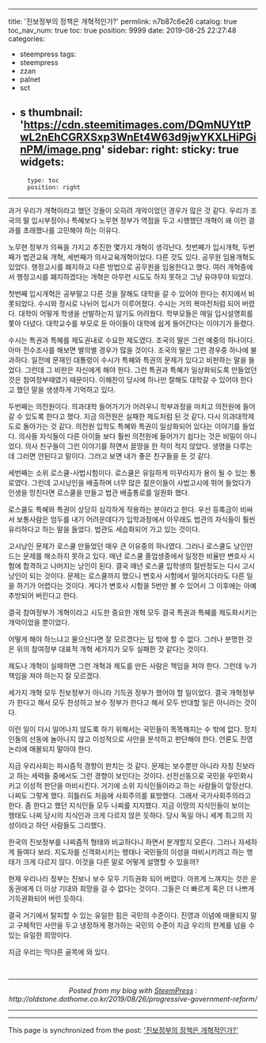 
---
title: '진보정부의 정책은 개혁적인가?'
permlink: n7b87c6e26
catalog: true
toc_nav_num: true
toc: true
position: 9999
date: 2019-08-25 22:27:48
categories:
- steempress
tags:
- steempress
- zzan
- palnet
- sct
- s
thumbnail: 'https://cdn.steemitimages.com/DQmNUYttPwL2nEhCGRXSxp3WnEt4W63d9jwYKXLHiPGinPM/image.png'
sidebar:
    right:
        sticky: true
widgets:
    -
        type: toc
        position: right
---


<p>과거 우리가 개혁이라고 했던 것들이 오히려 개악이었던 경우가 많은 것 같다. 우리가 조국의 딸 입시부정이나 특혜보다 노무현 정부가 역점을 두고 시행했던 개혁이 왜 이런 결과를 초래했나를 고민해야 하는 이유다. </p>
<p>노무현 정부가 의욕을 가지고 추진한 몇가지 개혁이 생각난다. 첫번째가 입시개혁, 두번째가 법관교육 개혁, 세번째가 의사교육개혁이었다. 다른 것도 있다. 공무원 임용개혁도 있었다. 행정고시를 폐지하고 다른 방법으로 공무원을 임용한다고 했다. 여러 개혁중에서 행정고시를 폐지하겠다는 개혁은 아무런 시도도 하지 못하고 그냥 유야무야 되었다. </p>
<p>첫번째 입시개혁은 공부말고 다른 것을 잘해도 대학을 갈 수 있어야 한다는 취지에서 비롯되었다. 수시와 정시로 나뉘어 입시가 이루어졌다. 수시는 거의 복마전처럼 되어 버렸다. 대학이 어떻게 학생을 선발하는지 알기도 어려웠다. 학부모들은 매일 입시설명회를 쫓아 다녔다. 대학교수를 부모로 둔 아이들이 대학에 쉽게 들어간다는 이야기가 들렸다. </p>
<p>수시는 특권과 특혜를 제도권내로 수요한 제도였다. 조국의 딸은 그런 예중의 하나이다. 아마 전수조사를 해보면 별의별 경우가 많을 것이다.  조국의 딸은 그런 경우중 하나에 불과하다. 일전에 문재인 대통령이 수시가 특혜와 특권의 문제가 있다고 비판하는 말을 들었다. 그런데 그 비판은 자신에게 해야 한다. 그런 특권과 특혜가 일상화되도록 만들었던 것은 참여정부때였기 때문이다. 이해찬이 당시에 하나만 잘해도 대학갈 수 있어야 한다고 했던 말을 생생하게 기억하고 있다.  </p>
<p>두번째는 의전원이다. 의과대학 들어가기가 어려우니 학부과정을 마치고 의전원에 들어갈 수 있도록 한다고 했다. 지금 의전원은 실패한 제도처럼 된 것 같다. 다시 의과대학제도로 돌아가는 것 같다. 의전원 입학도 특혜와 특권이 일상화되어 있다는 이야기를 들었다. 의사들 자식들이 다른 아이들 보다 훨씬 의전원에 들어가기 쉽다는 것은 비밀이 아니었다. 의사 친구들이 그런 이야기를 하면서 끌땅을 한 적이 적지 않았다. 생명을 다루는데 그러면 안된다고 말이다. 그러고 보면 내가 좋은 친구들을 둔 것 같다. </p>
<p>세번째는 소위 로스쿨-사법시험이다. 로스쿨은 유일하게 미꾸라지가 용이 될 수 있는 통로였다. 그런데 고시낭인을 배출하며 너무 많은 젊은이들이 사법고시에 뛰어 들었다가 인생을 망친다면 로스쿨을 만들고 법관 배출통로를 일원화 했다. </p>
<p>로스쿨도 특혜와 특권이 상당히 심각하게 작용하는 분야라고 한다. 우선 등록금이 비싸서 보통사람은 엄두를 내기 어려운데다가 입학과정에서 아무래도 법관의 자식들이 훨씬 유리하다고 하는 말을 들었다. 법관도 세습화되어 가고 있는 것이다. </p>
<p>고시낭인 문제가 로스쿨 만들었던 매우 큰 이유중의 하나였다. 그러나 로스쿨도 낭인만드는 문제를 해소하지 못하고 있다. 매년 로스쿨 졸업생중에서 일정한 비율만 변호사 시험에 합격하고 나머지는 낭인이 된다. 결국 매년 로스쿨 입학생의 절반정도는 다시 고시낭인이 되는 것이다. 문제는 로스쿨까지 했으니 변호사 시험에서 떨어지더라도 다른 일을 하기가 어렵다는 것이다. 게다가 변호사 시험을 5번만 볼 수 있어서 그 이후에는 아예 추방되어 버린다고 한다. </p>
<p>결국 참여정부가 개혁이라고 시도한 중요한 개혁 모두 결국 특권과 특혜를 제도화시키는 개악이었을 뿐이었다. </p>
<p>어떻게 해야 하느냐고 물으신다면 잘 모르겠다는 답 밖에 할 수 없다. 그러나 분명한 것은 위의 참여정부 대표적 개혁 세가지가 모두 실패한 것 같다는 것이다. </p>
<p>제도나 개혁이 실패하면 그런 개혁과 제도를 만든 사람은 책임을 져야 한다. 그런데 누가 책임을 져야 하는지 잘 모르겠다. </p>
<p>세가지 개혁 모두 진보정부가 아니라 기득권 정부가 했어야 할 일이었다. 결국 개혁정부가 한다고 해서 모두 찬성하고 보수 정부가 한다고 해서 모두 반대할 일은 아니라는 것이다. </p>
<p>이런 일이 다시 일어나지 않도록 하기 위해서는 국민들이 똑똑해지는 수 밖에 없다. 정치인들의 선동에 놀아나지 않고 이성적으로 사안을 분석하고 판단해야 한다. 언론도 진영논리에 매몰되지 말아야 한다. </p>
<p>지금 우리사회는 파시즘적 경향이 판치는 것 같다. 문제는 보수뿐만 아니라 자칭 진보라고 하는 세력들 중에서도 그런 경향이 보인다는 것이다. 선전선동으로 국민을 우민화시키고 이성적 판단을 마비시킨다. 거기에 소위 지식인들이라고 하는 사람들이 앞장선다. 나찌도 그렇게 했다. 히틀러도 처음에 사회주의를 표방했다. 그래서 국가사회주의라고 한다. 좀 한다고 했던 지식인들 모두 나찌를 지지했다.  지금 이땅의 지식인들이 보이는 행태도 나찌 당시의 지식인과 크게 다르지 않은 듯하다. 당시 독일 아니 세계 최고의 지성이라고 하던 사람들도 그리했다. </p>
<p>한국의 진보정부를 나찌즘적 형태와 비교하다니 하면서 분개할지 모른다. 그러나 자세하게 들여다 보라. 지도자를 신격화시키는 행태나 국민들의 이성을 마비시키려고 하는 행태가 크게 다르지 않다. 이것을 다른 말로 어떻게 설명할 수 있을까? </p>
<p>현재 우리나라 정부는 진보나 보수 모두 기득권화 되어 버렸다. 아프게 느껴지는 것은 운동권에게 더 이상 기대와 희망을 걸 수 없다는 것이다. 그들은 더 빠르게 혹은 더 나쁘게 기득권화되어 버린 듯하다. </p>
<p> 결국 거기에서 탈피할 수 있는 유일한 힘은 국민의 수준이다.  진영과 이념에 매몰되지 말고 구체적인 사안을 두고 냉정하게 평가하는 국민의 수준이 지금 우리의 한계를 넘을 수 있는 유일한 희망이다. </p>
<p>지금 우리는 막다른 골목에 와 있다. </p>
 <br /><center><hr/><em>Posted from my blog with <a href='https://wordpress.org/plugins/steempress/'>SteemPress</a> : http://oldstone.dothome.co.kr/2019/08/26/progressive-government-reform/ </em><hr/></center>

- - -

This page is synchronized from the post: ['진보정부의 정책은 개혁적인가?'](https://steemit.com/@oldstone/n7b87c6e26)
